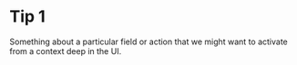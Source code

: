 # Tip 1

Something about a particular field or action that we might want to activate from a context deep in the UI.

